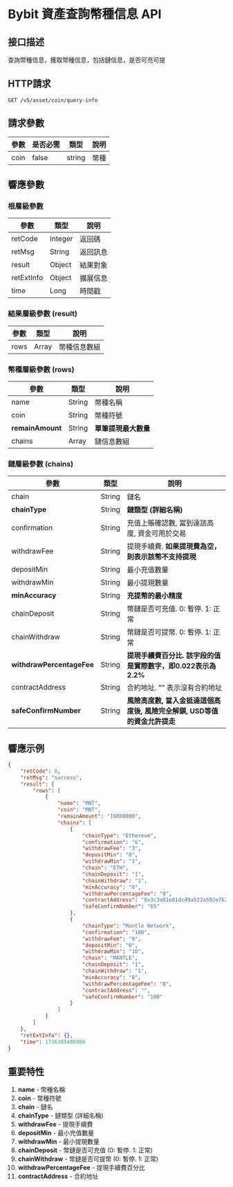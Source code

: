# Bybit 資產查詢幣種信息 API

## 接口描述
查詢幣種信息，獲取幣種信息，包括鏈信息，是否可充可提

## HTTP請求
```
GET /v5/asset/coin/query-info
```

## 請求參數
| 參數 | 是否必需 | 類型 | 說明 |
|------|----------|------|------|
| coin | false | string | 幣種 |

## 響應參數

### 根層級參數
| 參數 | 類型 | 說明 |
|------|------|------|
| retCode | Integer | 返回碼 |
| retMsg | String | 返回訊息 |
| result | Object | 結果對象 |
| retExtInfo | Object | 擴展信息 |
| time | Long | 時間戳 |

### 結果層級參數 (result)
| 參數 | 類型 | 說明 |
|------|------|------|
| rows | Array | 幣種信息數組 |

### 幣種層級參數 (rows)
| 參數 | 類型 | 說明 |
|------|------|------|
| name | String | 幣種名稱 |
| coin | String | 幣種符號 |
| **remainAmount** | String | **單筆提現最大數量** |
| chains | Array | 鏈信息數組 |

### 鏈層級參數 (chains)
| 參數 | 類型 | 說明 |
|------|------|------|
| chain | String | 鏈名 |
| **chainType** | String | **鏈類型 (詳細名稱)** |
| confirmation | String | 充值上賬確認數, 當到達該高度, 資金可用於交易 |
| withdrawFee | String | 提現手續費. **如果提現費為空，則表示該幣不支持提現** |
| depositMin | String | 最小充值數量 |
| withdrawMin | String | 最小提現數量 |
| **minAccuracy** | String | **充提幣的最小精度** |
| chainDeposit | String | 幣鏈是否可充值. 0: 暫停. 1: 正常 |
| chainWithdraw | String | 幣鏈是否可提幣. 0: 暫停. 1: 正常 |
| **withdrawPercentageFee** | String | **提現手續費百分比. 該字段的值是實際數字，即0.022表示為2.2%** |
| contractAddress | String | 合約地址. "" 表示沒有合約地址 |
| **safeConfirmNumber** | String | **風險高度數, 當入金抵達這個高度後, 風險完全解鎖, USD等值的資金允許提走** |

## 響應示例
```json
{
    "retCode": 0,
    "retMsg": "success",
    "result": {
        "rows": [
            {
                "name": "MNT",
                "coin": "MNT",
                "remainAmount": "10000000",
                "chains": [
                    {
                        "chainType": "Ethereum",
                        "confirmation": "6",
                        "withdrawFee": "3",
                        "depositMin": "0",
                        "withdrawMin": "3",
                        "chain": "ETH",
                        "chainDeposit": "1",
                        "chainWithdraw": "1",
                        "minAccuracy": "8",
                        "withdrawPercentageFee": "0",
                        "contractAddress": "0x3c3a81e81dc49a522a592e7622a7e711c06bf354",
                        "safeConfirmNumber": "65"
                    },
                    {
                        "chainType": "Mantle Network",
                        "confirmation": "100",
                        "withdrawFee": "0",
                        "depositMin": "0",
                        "withdrawMin": "10",
                        "chain": "MANTLE",
                        "chainDeposit": "1",
                        "chainWithdraw": "1",
                        "minAccuracy": "8",
                        "withdrawPercentageFee": "0",
                        "contractAddress": "",
                        "safeConfirmNumber": "100"
                    }
                ]
            }
        ]
    },
    "retExtInfo": {},
    "time": 1736395486989
}
```

## 重要特性
1. **name** - 幣種名稱
2. **coin** - 幣種符號
3. **chain** - 鏈名
4. **chainType** - 鏈類型 (詳細名稱)
5. **withdrawFee** - 提現手續費
6. **depositMin** - 最小充值數量
7. **withdrawMin** - 最小提現數量
8. **chainDeposit** - 幣鏈是否可充值 (0: 暫停. 1: 正常)
9. **chainWithdraw** - 幣鏈是否可提幣 (0: 暫停. 1: 正常)
10. **withdrawPercentageFee** - 提現手續費百分比
11. **contractAddress** - 合約地址